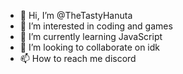 - 👋 Hi, I’m @TheTastyHanuta
- 👀 I’m interested in coding and games
- 🌱 I’m currently learning JavaScript
- 💞️ I’m looking to collaborate on idk
- 📫 How to reach me discord

<!---
TheTastyHanuta/TheTastyHanuta is a ✨ special ✨ repository because its `README.md` (this file) appears on your GitHub profile.
You can click the Preview link to take a look at your changes.
--->
